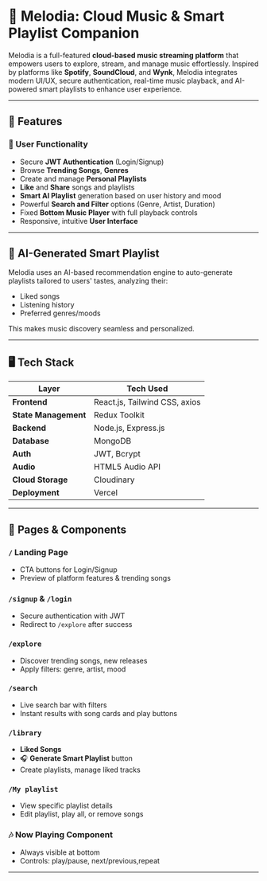 # 🎵 Melodia: Cloud Music & Smart Playlist Companion

Melodia is a full-featured **cloud-based music streaming platform** that empowers users to explore, stream, and manage music effortlessly. Inspired by platforms like **Spotify**, **SoundCloud**, and **Wynk**, Melodia integrates modern UI/UX, secure authentication, real-time music playback, and AI-powered smart playlists to enhance user experience.

---


## 📌 Features

### 👤 User Functionality
- Secure **JWT Authentication** (Login/Signup)
- Browse **Trending Songs**, **Genres**
- Create and manage **Personal Playlists**
- **Like** and **Share** songs and playlists
- **Smart AI Playlist** generation based on user history and mood
- Powerful **Search and Filter** options (Genre, Artist, Duration)
- Fixed **Bottom Music Player** with full playback controls
- Responsive, intuitive **User Interface**


---

## 🧠 AI-Generated Smart Playlist

Melodia uses an AI-based recommendation engine to auto-generate playlists tailored to users' tastes, analyzing their:
- Liked songs
- Listening history
- Preferred genres/moods

This makes music discovery seamless and personalized.

---

## 🖥️ Tech Stack

| Layer        | Tech Used |
|--------------|-----------|
| **Frontend** | React.js, Tailwind CSS, axios |
| **State Management** | Redux Toolkit |
| **Backend**  | Node.js, Express.js |
| **Database** | MongoDB |
| **Auth**     | JWT, Bcrypt |
| **Audio**    | HTML5 Audio API |
| **Cloud Storage** | Cloudinary |
| **Deployment** | Vercel|

---

## 📄 Pages & Components

### `/` Landing Page
- CTA buttons for Login/Signup
- Preview of platform features & trending songs

### `/signup` & `/login`
- Secure authentication with JWT
- Redirect to `/explore` after success

### `/explore`
- Discover trending songs, new releases
- Apply filters: genre, artist, mood

### `/search`
- Live search bar with filters
- Instant results with song cards and play buttons

### `/library`
- **Liked Songs**
- 🎧 **Generate Smart Playlist** button
- Create playlists, manage liked tracks

### `/My playlist`
- View specific playlist details
- Edit playlist, play all, or remove songs

### 🎶 Now Playing Component
- Always visible at bottom
- Controls: play/pause, next/previous,repeat
  
---
